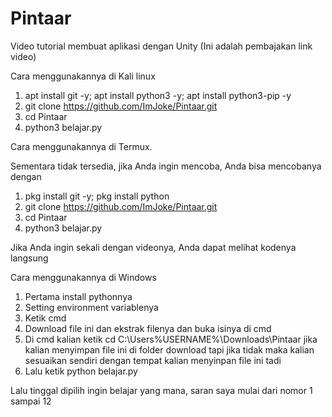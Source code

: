 # Pintaar
Video tutorial membuat aplikasi dengan Unity (Ini adalah pembajakan link video)

Cara menggunakannya di Kali linux
  1. apt install git -y; apt install python3 -y; apt install python3-pip -y
  2. git clone https://github.com/ImJoke/Pintaar.git
  3. cd Pintaar
  4. python3 belajar.py

Cara menggunakannya di Termux.

Sementara tidak tersedia, jika Anda ingin mencoba, Anda bisa mencobanya dengan
  
  1. pkg install git -y; pkg install python
  2. git clone https://github.com/ImJoke/Pintaar.git
  3. cd Pintaar
  4. python3 belajar.py
  
  Jika Anda ingin sekali dengan videonya, Anda dapat melihat kodenya langsung
  
Cara menggunakannya di Windows
  1. Pertama install pythonnya
  2. Setting environment variablenya
  3. Ketik cmd
  4. Download file ini dan ekstrak filenya dan buka isinya di cmd
  5. Di cmd kalian ketik cd C:\Users\%USERNAME%\Downloads\Pintaar jika kalian menyimpan file ini di folder download tapi jika tidak maka kalian sesuaikan sendiri dengan tempat kalian menyinpan file ini tadi
  6. Lalu ketik python belajar.py

Lalu tinggal dipilih ingin belajar yang mana, saran saya mulai dari nomor 1 sampai 12
